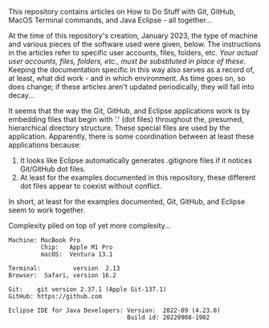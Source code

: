 This repository contains articles on How to Do Stuff with Git, GitHub, MacOS Terminal commands, and Java Eclipse - all together...

At the time of this repository's creation, January 2023, the type of machine and various pieces of the software used were given, below.
The instructions in the articles refer to specific user accounts, files, folders, etc.
*Your actual user accounts, files, folders, etc., must be substituted in place of these*.
Keeping the documentation specific in this way also serves as a record of, at least, what did work - and in which environment.
As time goes on, so does change; if these articles aren't updated periodically, they will fall into decay...

It seems that the way the Git, GitHub, and Eclipse applications work is by embedding files that begin with '.' (dot files)
throughout the, presumed, hierarchical directory structure. These special files are used by the application. 
Apparently, there is some coordination between at least these applications because:

1. It looks like Eclipse automatically generates .gitignore files if it notices Git/GitHub dot files.
2. At least for the examples documented in this repository, these different dot files appear to coexist without conflict.

In short, at least for the examples documented, Git, GitHub, and Eclipse seem to work together.

Complexity piled on top of yet more complexity...

```
Machine: MacBook Pro
         Chip:   Apple M1 Pro
         macOS:  Ventura 13.1

Terminal:         version  2.13
Browser:  Safari, version 16.2

Git:    git version 2.37.1 (Apple Git-137.1)
GitHub: https://github.com

Eclipse IDE for Java Developers: Version:  2022-09 (4.23.0)
                                 Build id: 20220908-1902
```
